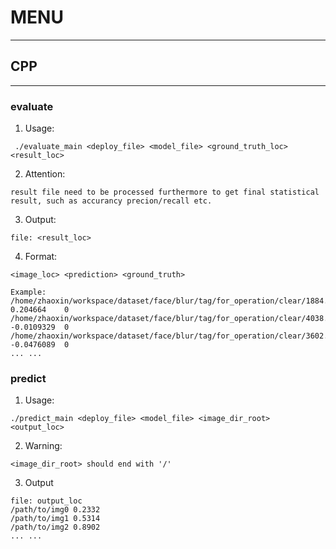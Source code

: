 # MENU

---
## CPP

---
### evaluate
1. Usage:
```
 ./evaluate_main <deploy_file> <model_file> <ground_truth_loc> <result_loc>
```

2. Attention:
```
result file need to be processed furthermore to get final statistical result, such as accurancy precion/recall etc.
```

3. Output:
```
file: <result_loc>
```

4. Format:
```
<image_loc> <prediction> <ground_truth>

Example:
/home/zhaoxin/workspace/dataset/face/blur/tag/for_operation/clear/1884.jpg  0.204664    0    
/home/zhaoxin/workspace/dataset/face/blur/tag/for_operation/clear/4038.jpg  -0.0109329  0
/home/zhaoxin/workspace/dataset/face/blur/tag/for_operation/clear/3602.jpg  -0.0476089  0
... ...
```

### predict
1. Usage:
``` 
./predict_main <deploy_file> <model_file> <image_dir_root> <output_loc>
```
2. Warning:
```
<image_dir_root> should end with '/'
```

3. Output
```
file: output_loc
/path/to/img0 0.2332
/path/to/img1 0.5314
/path/to/img2 0.8902
... ...
```
